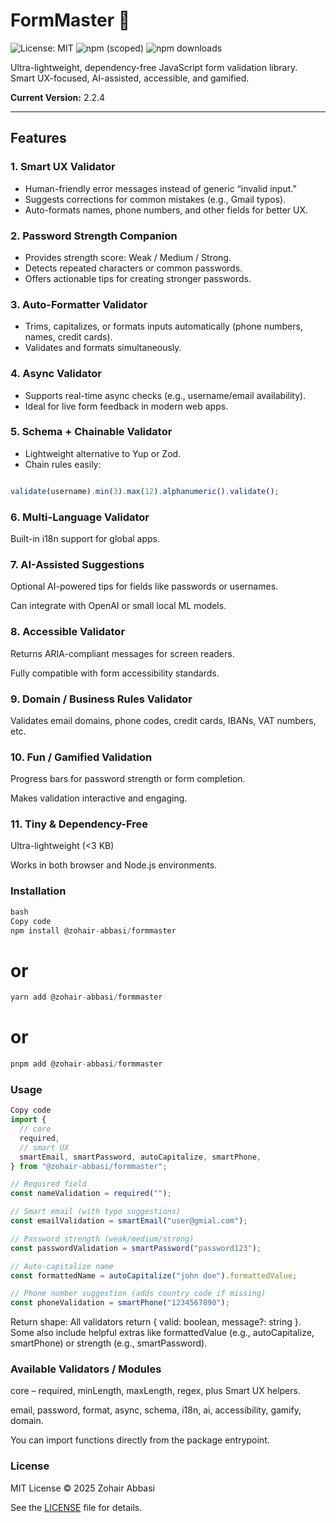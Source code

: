 # FormMaster 🧩

![License: MIT](https://img.shields.io/badge/License-MIT-yellow.svg)
![npm (scoped)](https://img.shields.io/npm/v/%40zohair-abbasi%2Fformmaster)
![npm downloads](https://img.shields.io/npm/dm/%40zohair-abbasi%2Fformmaster)

Ultra-lightweight, dependency-free JavaScript form validation library.  
Smart UX-focused, AI-assisted, accessible, and gamified.

**Current Version:** 2.2.4

---

## Features

### 1. Smart UX Validator
- Human-friendly error messages instead of generic “invalid input.”
- Suggests corrections for common mistakes (e.g., Gmail typos).
- Auto-formats names, phone numbers, and other fields for better UX.

### 2. Password Strength Companion
- Provides strength score: Weak / Medium / Strong.
- Detects repeated characters or common passwords.
- Offers actionable tips for creating stronger passwords.

### 3. Auto-Formatter Validator
- Trims, capitalizes, or formats inputs automatically (phone numbers, names, credit cards).
- Validates and formats simultaneously.

### 4. Async Validator
- Supports real-time async checks (e.g., username/email availability).
- Ideal for live form feedback in modern web apps.

### 5. Schema + Chainable Validator
- Lightweight alternative to Yup or Zod.
- Chain rules easily:
```ts

validate(username).min(3).max(12).alphanumeric().validate();
```

### 6. Multi-Language Validator
Built-in i18n support for global apps.

### 7. AI-Assisted Suggestions
Optional AI-powered tips for fields like passwords or usernames.

Can integrate with OpenAI or small local ML models.

### 8. Accessible Validator
Returns ARIA-compliant messages for screen readers.

Fully compatible with form accessibility standards.

### 9. Domain / Business Rules Validator
Validates email domains, phone codes, credit cards, IBANs, VAT numbers, etc.

### 10. Fun / Gamified Validation
Progress bars for password strength or form completion.

Makes validation interactive and engaging.

### 11. Tiny & Dependency-Free
Ultra-lightweight (<3 KB)

Works in both browser and Node.js environments.

### Installation
```ts
bash
Copy code
npm install @zohair-abbasi/formmaster
```
# or
```ts 
yarn add @zohair-abbasi/formmaster
```
# or
```ts 
pnpm add @zohair-abbasi/formmaster
```
### Usage
```ts
Copy code
import {
  // core
  required,
  // smart UX
  smartEmail, smartPassword, autoCapitalize, smartPhone,
} from "@zohair-abbasi/formmaster";

// Required field
const nameValidation = required("");

// Smart email (with typo suggestions)
const emailValidation = smartEmail("user@gmial.com");

// Password strength (weak/medium/strong)
const passwordValidation = smartPassword("password123");

// Auto-capitalize name
const formattedName = autoCapitalize("john doe").formattedValue;

// Phone number suggestion (adds country code if missing)
const phoneValidation = smartPhone("1234567890");
```
Return shape: All validators return { valid: boolean, message?: string }.
Some also include helpful extras like formattedValue (e.g., autoCapitalize, smartPhone) or strength (e.g., smartPassword).

### Available Validators / Modules
core – required, minLength, maxLength, regex, plus Smart UX helpers.

email, password, format, async, schema, i18n, ai, accessibility, gamify, domain.

You can import functions directly from the package entrypoint.

### License
MIT License © 2025 Zohair Abbasi

See the [LICENSE](./LICENSE) file for details.